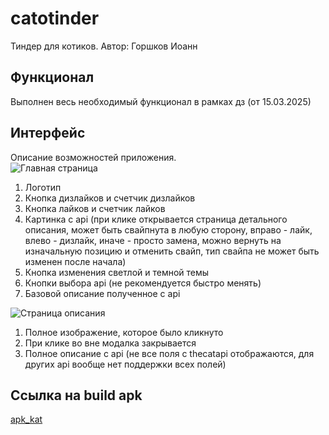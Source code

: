 # catotinder
Тиндер для котиков. Автор: Горшков Иоанн
## Функционал
Выполнен весь необходимый функционал в рамках дз
 (от 15.03.2025) 
## Интерфейс
Описание возможностей приложения. \
![Главная страница](/App_navigation_1.png)
1. Логотип
2. Кнопка дизлайков и счетчик дизлайков
3. Кнопка лайков и счетчик лайков
4. Картинка с api (при клике открывается страница детального описания, может быть свайпнута в любую сторону, вправо - лайк, влево - дизлайк, иначе - просто замена, можно вернуть на изначальную позицию и отменить свайп, тип свайпа не может быть изменен после начала)
5. Кнопка изменения светлой и темной темы
6. Кнопки выбора api (не рекомендуется быстро менять)
7. Базовой описание полученное с api

![Страница описания](/App_navigation_2.png)
1. Полное изображение, которое было кликнуто
2. При клике во вне модалка закрывается
3. Полное описание с api (не все поля с thecatapi отображаются, для других api вообще нет поддержки всех полей)
## Ссылка на build apk
[apk_kat](https://drive.google.com/file/d/1e2SU8P0bvLxtV3PsDXLK_363eJK84SJy/view?usp=sharing)
